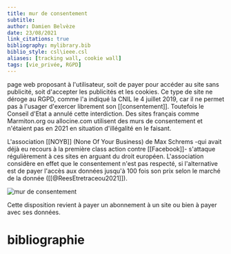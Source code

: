 ```yaml
---
title: mur de consentement
subtitle:
author: Damien Belvèze
date: 23/08/2021
link_citations: true
bibliography: mylibrary.bib
biblio_style: csl\ieee.csl
aliases: [tracking wall, cookie wall]
tags: [vie_privée, RGPD]
---
```


page web proposant à l'utilisateur, soit de payer pour accéder au site sans publicité, soit d'accepter les publicités et les cookies. 
Ce type de site ne déroge  au RGPD, comme l'a indiqué la CNIL le 4 juillet 2019, car il ne permet pas à l'usager d'exercer librement son [[consentement]].  Toutefois le Conseil d'Etat a annulé cette interdiction.  Des sites français comme Marmiton.org ou allocine.com utilisent des murs de consentement et n'étaient pas en 2021 en situation d'illégalité en le faisant.

L'association [[NOYB]] (None Of Your Business) de Max Schrems -qui avait déjà eu recours à la première class action contre [[Facebook]]- s'attaque régulièrement à ces sites en arguant du droit européen. L'association considère en effet que le consentement n'est pas respecté, si l'alternative est de payer l'accès aux données jusqu'à 100 fois son prix selon le marché de la donnée ([[@ReesEtretraceou2021]]).

![mur de consentement](mur_consentement.jpg)

Cette disposition revient à payer un abonnement à un site ou bien à payer avec ses données. 


# bibliographie

